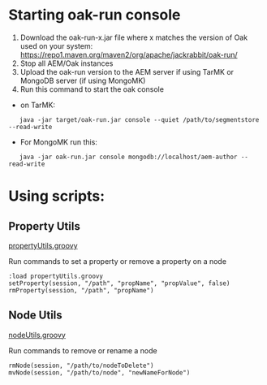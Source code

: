 # Starting oak-run console
1. Download the oak-run-x.jar file where x matches the version of Oak used on your system: https://repo1.maven.org/maven2/org/apache/jackrabbit/oak-run/
2. Stop all AEM/Oak instances
3. Upload the oak-run version to the AEM server if using TarMK or MongoDB server (if using MongoMK) 
4. Run this command to start the oak console 
* on TarMK:
```
   java -jar target/oak-run.jar console --quiet /path/to/segmentstore --read-write
```
* For MongoMK run this:
```
   java -jar oak-run.jar console mongodb://localhost/aem-author --read-write
```

# Using scripts:
## Property Utils
[propertyUtils.groovy](propertyUtils.groovy)

Run commands to set a property or remove a property on a node
```
:load propertyUtils.groovy
setProperty(session, "/path", "propName", "propValue", false)
rmProperty(session, "/path", "propName")
```

## Node Utils
[nodeUtils.groovy](nodeUtils.groovy)

Run commands to remove or rename a node
```
rmNode(session, "/path/to/nodeToDelete")
mvNode(session, "/path/to/node", "newNameForNode")
```
